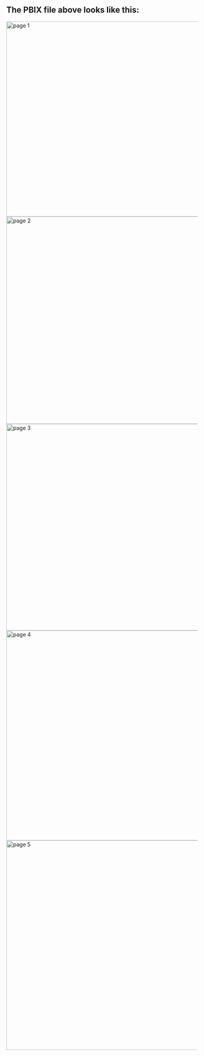## The PBIX file above looks like this:




<img width="909" height="512" alt="page 1" src="https://github.com/user-attachments/assets/1c883a5b-f17e-4800-bdbc-3bb02d13e04c" />
<img width="968" height="544" alt="page 2" src="https://github.com/user-attachments/assets/b806f029-0341-4075-acd5-5acfc93daf48" />

<img width="973" height="542" alt="page 3" src="https://github.com/user-attachments/assets/550131bc-f4ca-47f3-b1e1-4180de1d4513" />
<img width="971" height="551" alt="page 4" src="https://github.com/user-attachments/assets/1b4e01fe-8f01-4019-8aaf-497f46a50ff5" />

<img width="972" height="550" alt="page 5" src="https://github.com/user-attachments/assets/7e4a942d-ea68-4964-bed8-9e7ca2e0d65a" />











